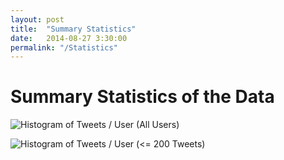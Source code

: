 ```yaml
---
layout: post
title:  "Summary Statistics"
date:   2014-08-27 3:30:00
permalink: "/Statistics"
---
```


# Summary Statistics of the Data
![Histogram of Tweets / User (All Users)]({{site.baseurl}}/img_exports/statistics/tweet_count_histogram_all_users.png)

![Histogram of Tweets / User (<= 200 Tweets)]({{site.baseurl}}/img_exports/statistics/tweet_count_histogram_lte_200.png)
